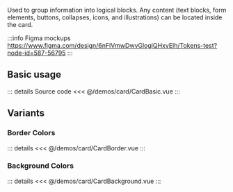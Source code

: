 Used to group information into logical blocks. 
Any content (text blocks, form elements, buttons, collapses, icons, and illustrations) can be located inside the card.

:::info Figma mockups
https://www.figma.com/design/6nFlVmwDwvGloglQHxyElh/Tokens-test?node-id=587-56795
:::

## Basic usage

<CardBasic />

::: details Source code
<<< @/demos/card/CardBasic.vue
:::

## Variants

### Border Colors

<CardBorder />

::: details
<<< @/demos/card/CardBorder.vue
:::

### Background Colors

<CardBackground />

::: details
<<< @/demos/card/CardBackground.vue
:::
